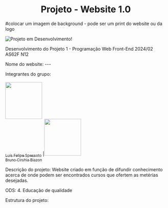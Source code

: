 <h1 align="center"> Projeto - Website 1.0 </h1>

#colocar um imagem de background - pode ser um print do website ou da logo

![Projeto em Desenvolvimento!](https://img.shields.io/badge/Project-Loading...-blue)

Desenvolvimento do Projeto 1 - Programação Web Front-End 2024/02 AS62F N12

Nome do website: ---

Integrantes do grupo: <br><br>
[<img loading="img1" src="https://avatars.githubusercontent.com/u/77413441?v=4" width=115><br><sub>Luís Felipe Spessoto</sub>](https://github.com/Luis-Spessoto) |[<img loading="img2" src="https://avatars.githubusercontent.com/u/184716758?v=4" width=115><br><sub>Bruno Circhia Biazon</sub>](https://github.com/BrunoBiazon) 

Descrição do projeto: Website criado em função de difundir conhecimento acerca de onde podem ser encontrados cursos que ofertem as metérias desejadas.

ODS: 4. Educação de qualidade 

Estrutura do projeto: 


